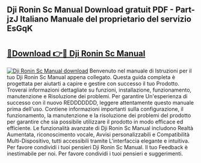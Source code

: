 ## Dji Ronin Sc Manual Download gratuit PDF - Part-jzJ Italiano Manuale del proprietario del servizio EsGqK

# <h2><a href="http://dfftcy.blite.top/?on=Dji+Ronin+Sc+Manual">🔗Download 👉🔴 Dji Ronin Sc Manual</a></h2>

[![Dji Ronin Sc Manual download](https://i.imgur.com/lujVjoI.png)](http://dfftcy.blite.top/?on=Dji+Ronin+Sc+Manual)
Benvenuto nel manuale di Istruzioni per il tuo Dji Ronin Sc Manual appena collegato. Questa guida completa è progettata per aiutarti a capire e gestire con successo il tuo Prodotto. Troverai informazioni dettagliate su funzioni, installazione, funzionamento, manutenzione e Risoluzione dei problemi. Per garantire Un'esperienza di successo con il nuovo REDDDDDDD, leggere attentamente questo manuale prima dell'uso. Contiene informazioni importanti sulla configurazione, il funzionamento, la manutenzione e la risoluzione dei problemi del prodotto per garantire che sia possibile utilizzare il prodotto in modo efficace ed efficiente. Le funzionalità avanzate di Dji Ronin Sc Manual includono Realtà Aumentata, riconoscimento vocale, Avvisi personalizzabili e Compatibilità Multi-Dispositivo, tutti accessibili tramite L'interfaccia elegante e intuitiva. Per favore condividi i tuoi pensieri Dji Ronin Sc Manual. Il tuo Feedback è inestimabile per noi. Per favore condividi i tuoi pensieri e suggerimenti.
